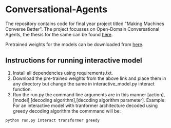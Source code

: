 # Conversational-Agents
The repository contains code for final year project titled "Making Machines Converse Better". The project focusses on Open-Domain Conversational Agents, the thesis for the same can be found [here](https://drive.google.com/file/d/19Gs8X_4BFzuuV2Yk4njb0myq1ZOZMfxF/view?usp=sharing).

Pretrained weights for the models can be downloaded from [here](https://www.dropbox.com/sh/ojl5bh5uwz2smr2/AACahGWXQNyE1oQRLqF0_N11a?dl=0).

## Instructions for running interactive model

1. Install all dependencies using requirements.txt.
2. Download the pre-trained weights from the above link and place them in any directory but change the same in interactive_model.py interact function.
3. Run the run.py the command line arguments are in this manner [action],[model],[decoding algorithm],[decoding algorithm parameter]. Example: For an interactive model with tranformer architecture decoded using greedy decoding algorithm the commmand will be:

```
python run.py interact transformer greedy
```
